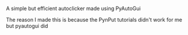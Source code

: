 A simple but efficient autoclicker made using PyAutoGui

The reason I made this is because the PynPut tutorials didn't work for me but pyautogui did
